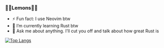 ### 🍋🍋Lemons🍋🍋
- ⚡ Fun fact: I use Neovim btw
- 🌱 I’m currently learning Rust btw
- 💬 Ask me about anything. I'll cut you off and talk about how great Rust is

[![Top Langs](https://github-readme-stats.vercel.app/api/top-langs/?username=joeldotdias&layout=compact)](https://github.com/joeldotdias/github-readme-stats&layout=compact)
